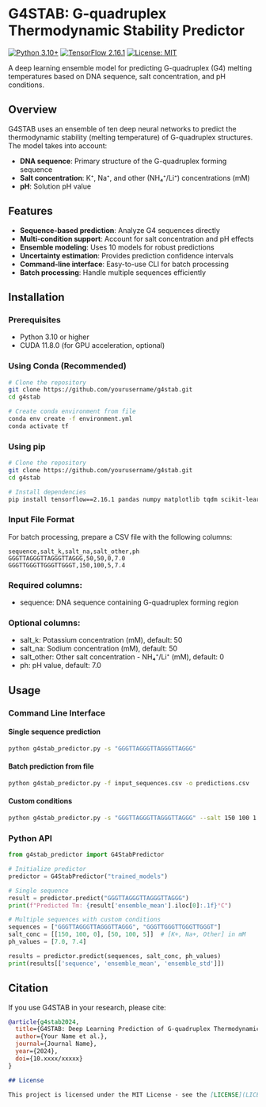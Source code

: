# G4STAB: G-quadruplex Thermodynamic Stability Predictor

[![Python 3.10+](https://img.shields.io/badge/python-3.10+-blue.svg)](https://www.python.org/downloads/)
[![TensorFlow 2.16.1](https://img.shields.io/badge/tensorflow-2.16.1-orange.svg)](https://tensorflow.org/)
[![License: MIT](https://img.shields.io/badge/License-MIT-yellow.svg)](https://opensource.org/licenses/MIT)

A deep learning ensemble model for predicting G-quadruplex (G4) melting temperatures based on DNA sequence, salt concentration, and pH conditions.

## Overview

G4STAB uses an ensemble of ten deep neural networks to predict the thermodynamic stability (melting temperature) of G-quadruplex structures. The model takes into account:

- **DNA sequence**: Primary structure of the G-quadruplex forming sequence
- **Salt concentration**: K⁺, Na⁺, and other (NH₄⁺/Li⁺) concentrations (mM)
- **pH**: Solution pH value

## Features

- **Sequence-based prediction**: Analyze G4 sequences directly
- **Multi-condition support**: Account for salt concentration and pH effects
- **Ensemble modeling**: Uses 10 models for robust predictions
- **Uncertainty estimation**: Provides prediction confidence intervals
- **Command-line interface**: Easy-to-use CLI for batch processing
- **Batch processing**: Handle multiple sequences efficiently

## Installation

### Prerequisites

- Python 3.10 or higher
- CUDA 11.8.0 (for GPU acceleration, optional)

### Using Conda (Recommended)

```bash
# Clone the repository
git clone https://github.com/yourusername/g4stab.git
cd g4stab

# Create conda environment from file
conda env create -f environment.yml
conda activate tf
```

### Using pip

```bash
# Clone the repository
git clone https://github.com/yourusername/g4stab.git
cd g4stab

# Install dependencies
pip install tensorflow==2.16.1 pandas numpy matplotlib tqdm scikit-learn
```

### Input File Format

For batch processing, prepare a CSV file with the following columns:

```csv
sequence,salt_k,salt_na,salt_other,ph
GGGTTAGGGTTAGGGTTAGGG,50,50,0,7.0
GGGTTGGGTTGGGTTGGGT,150,100,5,7.4
```
### Required columns:
- sequence: DNA sequence containing G-quadruplex forming region

### Optional columns:
- salt_k: Potassium concentration (mM), default: 50
- salt_na: Sodium concentration (mM), default: 50
- salt_other: Other salt concentration - NH₄⁺/Li⁺ (mM), default: 0
- ph: pH value, default: 7.0

## Usage

### Command Line Interface

#### Single sequence prediction

```bash
python g4stab_predictor.py -s "GGGTTAGGGTTAGGGTTAGGG"
```

#### Batch prediction from file

```bash
python g4stab_predictor.py -f input_sequences.csv -o predictions.csv
```

#### Custom conditions

```bash
python g4stab_predictor.py -s "GGGTTAGGGTTAGGGTTAGGG" --salt 150 100 1 --ph 7.4
```

### Python API

```python
from g4stab_predictor import G4StabPredictor

# Initialize predictor
predictor = G4StabPredictor("trained_models")

# Single sequence
result = predictor.predict("GGGTTAGGGTTAGGGTTAGGG")
print(f"Predicted Tm: {result['ensemble_mean'].iloc[0]:.1f}°C")

# Multiple sequences with custom conditions
sequences = ["GGGTTAGGGTTAGGGTTAGGG", "GGGTTGGGTTGGGTTGGGT"]
salt_conc = [[150, 100, 0], [50, 100, 5]]  # [K+, Na+, Other] in mM
ph_values = [7.0, 7.4]

results = predictor.predict(sequences, salt_conc, ph_values)
print(results[['sequence', 'ensemble_mean', 'ensemble_std']])
```

## Citation

If you use G4STAB in your research, please cite:

```bibtex
@article{g4stab2024,
  title={G4STAB: Deep Learning Prediction of G-quadruplex Thermodynamic Stability},
  author={Your Name et al.},
  journal={Journal Name},
  year={2024},
  doi={10.xxxx/xxxxx}
}
```

```markdown
## License

This project is licensed under the MIT License - see the [LICENSE](LICENSE) file for details.
```
